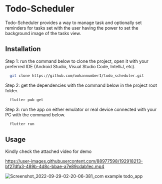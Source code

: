 # Todo-Scheduler

Todo-Scheduler provides a way to manage task and optionally set reminders for tasks set with the user having the power to set the background image of the tasks view.

## Installation
Step 1: run the command below to clone the project, open it with your preferred IDE (Android Studio, Visual Studio Code, IntelliJ, etc).

```bash
  git clone https://github.com/ookannumber1/todo_scheduler.git
```
Step 2: get the dependencies with the command below in the project root folder.
```bash
  flutter pub get
```
Step 3: run the app on either emulator or real device connected with your PC with the command below.
```bash
  flutter run
```

## Usage
Kindly check the attached video for demo

https://user-images.githubusercontent.com/88977598/192918213-bf27dfa3-489b-4d8c-bbae-a7e89cdab1ec.mp4

![Screenshot_2022-09-29-02-20-06-381_com example todo_app](https://user-images.githubusercontent.com/88977598/192918327-10ad7018-6a71-49bd-b6bc-0c8b19bfc6a9.jpg)
